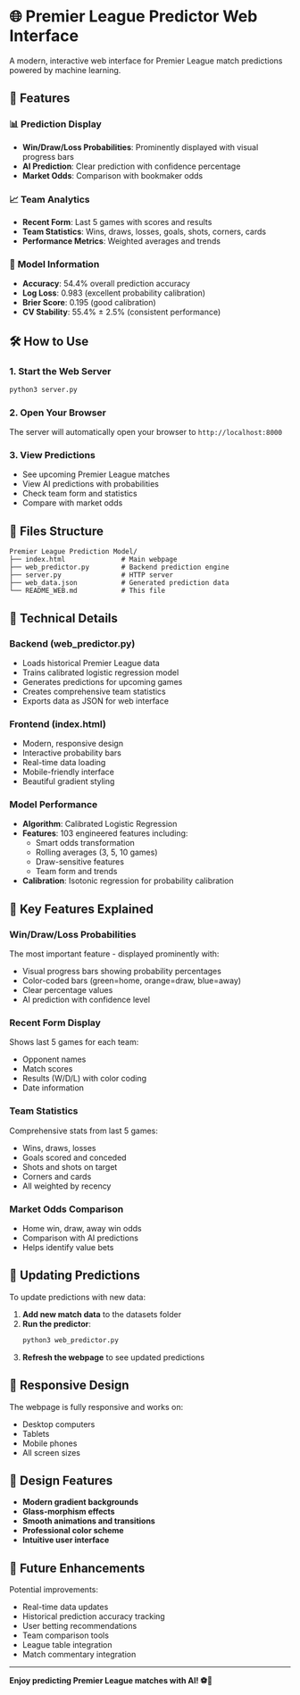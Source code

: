 # 🌐 Premier League Predictor Web Interface

A modern, interactive web interface for Premier League match predictions powered by machine learning.

## 🚀 Features

### 📊 **Prediction Display**
- **Win/Draw/Loss Probabilities**: Prominently displayed with visual progress bars
- **AI Prediction**: Clear prediction with confidence percentage
- **Market Odds**: Comparison with bookmaker odds

### 📈 **Team Analytics**
- **Recent Form**: Last 5 games with scores and results
- **Team Statistics**: Wins, draws, losses, goals, shots, corners, cards
- **Performance Metrics**: Weighted averages and trends

### 🤖 **Model Information**
- **Accuracy**: 54.4% overall prediction accuracy
- **Log Loss**: 0.983 (excellent probability calibration)
- **Brier Score**: 0.195 (good calibration)
- **CV Stability**: 55.4% ± 2.5% (consistent performance)

## 🛠️ How to Use

### 1. **Start the Web Server**
```bash
python3 server.py
```

### 2. **Open Your Browser**
The server will automatically open your browser to `http://localhost:8000`

### 3. **View Predictions**
- See upcoming Premier League matches
- View AI predictions with probabilities
- Check team form and statistics
- Compare with market odds

## 📁 Files Structure

```
Premier League Prediction Model/
├── index.html              # Main webpage
├── web_predictor.py        # Backend prediction engine
├── server.py               # HTTP server
├── web_data.json           # Generated prediction data
└── README_WEB.md           # This file
```

## 🔧 Technical Details

### **Backend (web_predictor.py)**
- Loads historical Premier League data
- Trains calibrated logistic regression model
- Generates predictions for upcoming games
- Creates comprehensive team statistics
- Exports data as JSON for web interface

### **Frontend (index.html)**
- Modern, responsive design
- Interactive probability bars
- Real-time data loading
- Mobile-friendly interface
- Beautiful gradient styling

### **Model Performance**
- **Algorithm**: Calibrated Logistic Regression
- **Features**: 103 engineered features including:
  - Smart odds transformation
  - Rolling averages (3, 5, 10 games)
  - Draw-sensitive features
  - Team form and trends
- **Calibration**: Isotonic regression for probability calibration

## 🎯 Key Features Explained

### **Win/Draw/Loss Probabilities**
The most important feature - displayed prominently with:
- Visual progress bars showing probability percentages
- Color-coded bars (green=home, orange=draw, blue=away)
- Clear percentage values
- AI prediction with confidence level

### **Recent Form Display**
Shows last 5 games for each team:
- Opponent names
- Match scores
- Results (W/D/L) with color coding
- Date information

### **Team Statistics**
Comprehensive stats from last 5 games:
- Wins, draws, losses
- Goals scored and conceded
- Shots and shots on target
- Corners and cards
- All weighted by recency

### **Market Odds Comparison**
- Home win, draw, away win odds
- Comparison with AI predictions
- Helps identify value bets

## 🔄 Updating Predictions

To update predictions with new data:

1. **Add new match data** to the datasets folder
2. **Run the predictor**:
   ```bash
   python3 web_predictor.py
   ```
3. **Refresh the webpage** to see updated predictions

## 📱 Responsive Design

The webpage is fully responsive and works on:
- Desktop computers
- Tablets
- Mobile phones
- All screen sizes

## 🎨 Design Features

- **Modern gradient backgrounds**
- **Glass-morphism effects**
- **Smooth animations and transitions**
- **Professional color scheme**
- **Intuitive user interface**

## 🚀 Future Enhancements

Potential improvements:
- Real-time data updates
- Historical prediction accuracy tracking
- User betting recommendations
- Team comparison tools
- League table integration
- Match commentary integration

---

**Enjoy predicting Premier League matches with AI! ⚽🤖**
